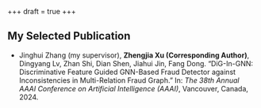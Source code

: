 +++
draft = true
+++

<!-- <br> -->

<!-- <center>Note: Jinghui Zhang is my master supervisor.</center> -->

## My Selected Publication
 

- Jinghui Zhang (my supervisor), **Zhengjia Xu (Corresponding Author)**, Dingyang Lv, Zhan Shi, Dian Shen, Jiahui Jin, Fang Dong. “DiG-In-GNN: Discriminative Feature Guided GNN-Based Fraud Detector against Inconsistencies in Multi-Relation Fraud Graph.” In: _The 38th Annual AAAI Conference on Artificial Intelligence (AAAI)_, Vancouver, Canada, 2024.

